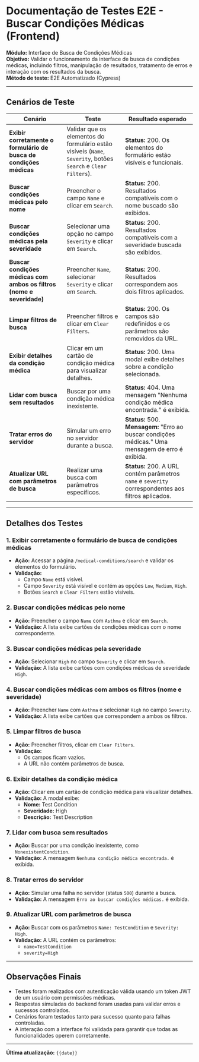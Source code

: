 # **Documentação de Testes E2E - Buscar Condições Médicas (Frontend)**

**Módulo:** Interface de Busca de Condições Médicas  
**Objetivo:** Validar o funcionamento da interface de busca de condições médicas, incluindo filtros, manipulação de resultados, tratamento de erros e interação com os resultados da busca.  
**Método de teste:** E2E Automatizado (Cypress)  

---

## **Cenários de Teste**

| **Cenário** | **Teste** | **Resultado esperado** |
|------------|-----------|------------------------|
| **Exibir corretamente o formulário de busca de condições médicas** | Validar que os elementos do formulário estão visíveis (`Name`, `Severity`, botões `Search` e `Clear Filters`). | **Status:** 200. Os elementos do formulário estão visíveis e funcionais. |
| **Buscar condições médicas pelo nome** | Preencher o campo `Name` e clicar em `Search`. | **Status:** 200. Resultados compatíveis com o nome buscado são exibidos. |
| **Buscar condições médicas pela severidade** | Selecionar uma opção no campo `Severity` e clicar em `Search`. | **Status:** 200. Resultados compatíveis com a severidade buscada são exibidos. |
| **Buscar condições médicas com ambos os filtros (nome e severidade)** | Preencher `Name`, selecionar `Severity` e clicar em `Search`. | **Status:** 200. Resultados correspondem aos dois filtros aplicados. |
| **Limpar filtros de busca** | Preencher filtros e clicar em `Clear Filters`. | **Status:** 200. Os campos são redefinidos e os parâmetros são removidos da URL. |
| **Exibir detalhes da condição médica** | Clicar em um cartão de condição médica para visualizar detalhes. | **Status:** 200. Uma modal exibe detalhes sobre a condição selecionada. |
| **Lidar com busca sem resultados** | Buscar por uma condição médica inexistente. | **Status:** 404. Uma mensagem "Nenhuma condição médica encontrada." é exibida. |
| **Tratar erros do servidor** | Simular um erro no servidor durante a busca. | **Status:** 500. **Mensagem:** "Erro ao buscar condições médicas." Uma mensagem de erro é exibida. |
| **Atualizar URL com parâmetros de busca** | Realizar uma busca com parâmetros específicos. | **Status:** 200. A URL contém parâmetros `name` e `severity` correspondentes aos filtros aplicados. |

---

## **Detalhes dos Testes**

### **1. Exibir corretamente o formulário de busca de condições médicas**  
- **Ação:** Acessar a página `/medical-conditions/search` e validar os elementos do formulário.  
- **Validação:**  
   - Campo `Name` está visível.  
   - Campo `Severity` está visível e contém as opções `Low`, `Medium`, `High`.  
   - Botões `Search` e `Clear Filters` estão visíveis.  

### **2. Buscar condições médicas pelo nome**  
- **Ação:** Preencher o campo `Name` com `Asthma` e clicar em `Search`.  
- **Validação:** A lista exibe cartões de condições médicas com o nome correspondente.  

### **3. Buscar condições médicas pela severidade**  
- **Ação:** Selecionar `High` no campo `Severity` e clicar em `Search`.  
- **Validação:** A lista exibe cartões com condições médicas de severidade `High`.  

### **4. Buscar condições médicas com ambos os filtros (nome e severidade)**  
- **Ação:** Preencher `Name` com `Asthma` e selecionar `High` no campo `Severity`.  
- **Validação:** A lista exibe cartões que correspondem a ambos os filtros.  

### **5. Limpar filtros de busca**  
- **Ação:** Preencher filtros, clicar em `Clear Filters`.  
- **Validação:**  
   - Os campos ficam vazios.  
   - A URL não contém parâmetros de busca.  

### **6. Exibir detalhes da condição médica**  
- **Ação:** Clicar em um cartão de condição médica para visualizar detalhes.  
- **Validação:** A modal exibe:  
   - **Nome:** Test Condition  
   - **Severidade:** High  
   - **Descrição:** Test Description  

### **7. Lidar com busca sem resultados**  
- **Ação:** Buscar por uma condição inexistente, como `NonexistentCondition`.  
- **Validação:** A mensagem `Nenhuma condição médica encontrada.` é exibida.  

### **8. Tratar erros do servidor**  
- **Ação:** Simular uma falha no servidor (status `500`) durante a busca.  
- **Validação:** A mensagem `Erro ao buscar condições médicas.` é exibida.  

### **9. Atualizar URL com parâmetros de busca**  
- **Ação:** Buscar com os parâmetros `Name: TestCondition` e `Severity: High`.  
- **Validação:** A URL contém os parâmetros:  
   - `name=TestCondition`  
   - `severity=High`  

---

## **Observações Finais**
- Testes foram realizados com autenticação válida usando um token JWT de um usuário com permissões médicas.
- Respostas simuladas do backend foram usadas para validar erros e sucessos controlados.
- Cenários foram testados tanto para sucesso quanto para falhas controladas.
- A interação com a interface foi validada para garantir que todas as funcionalidades operem corretamente.

---

**Última atualização:** `{{date}}`
